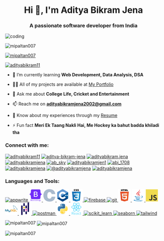 
<h1 align="center">Hi 👋, I'm Aditya Bikram Jena</h1>
<h3 align="center">A passionate software developer from India</h3>

<img align="centre" alt="coding" width="400" src="https://user-images.githubusercontent.com/55389276/140866485-8fb1c876-9a8f-4d6a-98dc-08c4981eaf70.gif">

<p align="left"> <img src="https://komarev.com/ghpvc/?username=mipaltan007&label=Profile%20views&color=0e75b6&style=flat" alt="mipaltan007" /> </p>

<p align="left"> <a href="https://github.com/ryo-ma/github-profile-trophy"><img src="https://github-profile-trophy.vercel.app/?username=mipaltan007" alt="mipaltan007" /></a> </p>

<p align="left"> <a href="https://twitter.com/adityabikram11" target="blank"><img src="https://img.shields.io/twitter/follow/adityabikram11?logo=twitter&style=for-the-badge" alt="adityabikram11" /></a> </p>

- 🌱 I’m currently learning **Web Development, Data Analysis, DSA**

- 👨‍💻 All of my projects are available at [My Portfolio](https://adityabikramjena-yx1r8r1.gamma.site/)

- 💬 Ask me about **College Life, Cricket and Entertainment**

- 📫 Reach me on **adityabikramjena2002@gmail.com**

- 📄 Know about my experiences through my [Resume](https://drive.google.com/file/d/1Q0qwHyQW4KjPX2PMUcBkrcrSKP79bdL1/view?usp=sharing)

- ⚡ Fun fact **Meri Ek Taang Nakli Hai, Me Hockey ka bahut badda khiladi tha**

<h3 align="left">Connect with me:</h3>
<p align="left">
<a href="https://twitter.com/adityabikram11" target="blank"><img align="center" src="https://raw.githubusercontent.com/rahuldkjain/github-profile-readme-generator/master/src/images/icons/Social/twitter.svg" alt="adityabikram11" height="30" width="40" /></a>
<a href="https://linkedin.com/in/aditya-bikram-jena" target="blank"><img align="center" src="https://raw.githubusercontent.com/rahuldkjain/github-profile-readme-generator/master/src/images/icons/Social/linked-in-alt.svg" alt="aditya-bikram-jena" height="30" width="40" /></a>
<a href="https://fb.com/adityabikram.jena/" target="blank"><img align="center" src="https://raw.githubusercontent.com/rahuldkjain/github-profile-readme-generator/master/src/images/icons/Social/facebook.svg" alt="adityabikram.jena" height="30" width="40" /></a>
<a href="https://instagram.com/adityabikramjena" target="blank"><img align="center" src="https://raw.githubusercontent.com/rahuldkjain/github-profile-readme-generator/master/src/images/icons/Social/instagram.svg" alt="adityabikramjena" height="30" width="40" /></a>
<a href="https://www.codechef.com/users/ab_sky" target="blank"><img align="center" src="https://cdn.jsdelivr.net/npm/simple-icons@3.1.0/icons/codechef.svg" alt="ab_sky" height="30" width="40" /></a>
<a href="https://www.hackerrank.com/adityabikramjen1" target="blank"><img align="center" src="https://raw.githubusercontent.com/rahuldkjain/github-profile-readme-generator/master/src/images/icons/Social/hackerrank.svg" alt="adityabikramjen1" height="30" width="40" /></a>
<a href="https://codeforces.com/profile/abj_1708" target="blank"><img align="center" src="https://raw.githubusercontent.com/rahuldkjain/github-profile-readme-generator/master/src/images/icons/Social/codeforces.svg" alt="abj_1708" height="30" width="40" /></a>
<a href="https://www.leetcode.com/adityabikramjena" target="blank"><img align="center" src="https://raw.githubusercontent.com/rahuldkjain/github-profile-readme-generator/master/src/images/icons/Social/leet-code.svg" alt="adityabikramjena" height="30" width="40" /></a>
<a href="https://www.hackerearth.com/@adityabikramjena" target="blank"><img align="center" src="https://raw.githubusercontent.com/rahuldkjain/github-profile-readme-generator/master/src/images/icons/Social/hackerearth.svg" alt="@adityabikramjena" height="30" width="40" /></a>
<a href="https://auth.geeksforgeeks.org/user/adityabikramjena" target="blank"><img align="center" src="https://raw.githubusercontent.com/rahuldkjain/github-profile-readme-generator/master/src/images/icons/Social/geeks-for-geeks.svg" alt="adityabikramjena" height="30" width="40" /></a>
</p>

<h3 align="left">Languages and Tools:</h3>
<p align="left"> <a href="https://appwrite.io" target="_blank" rel="noreferrer"> <img src="https://www.vectorlogo.zone/logos/appwriteio/appwriteio-icon.svg" alt="appwrite" width="40" height="40"/> </a> <a href="https://getbootstrap.com" target="_blank" rel="noreferrer"> <img src="https://raw.githubusercontent.com/devicons/devicon/master/icons/bootstrap/bootstrap-plain-wordmark.svg" alt="bootstrap" width="40" height="40"/> </a> <a href="https://www.cprogramming.com/" target="_blank" rel="noreferrer"> <img src="https://raw.githubusercontent.com/devicons/devicon/master/icons/c/c-original.svg" alt="c" width="40" height="40"/> </a> <a href="https://www.w3schools.com/cpp/" target="_blank" rel="noreferrer"> <img src="https://raw.githubusercontent.com/devicons/devicon/master/icons/cplusplus/cplusplus-original.svg" alt="cplusplus" width="40" height="40"/> </a> <a href="https://www.w3schools.com/css/" target="_blank" rel="noreferrer"> <img src="https://raw.githubusercontent.com/devicons/devicon/master/icons/css3/css3-original-wordmark.svg" alt="css3" width="40" height="40"/> </a> <a href="https://firebase.google.com/" target="_blank" rel="noreferrer"> <img src="https://www.vectorlogo.zone/logos/firebase/firebase-icon.svg" alt="firebase" width="40" height="40"/> </a> <a href="https://git-scm.com/" target="_blank" rel="noreferrer"> <img src="https://www.vectorlogo.zone/logos/git-scm/git-scm-icon.svg" alt="git" width="40" height="40"/> </a> <a href="https://www.w3.org/html/" target="_blank" rel="noreferrer"> <img src="https://raw.githubusercontent.com/devicons/devicon/master/icons/html5/html5-original-wordmark.svg" alt="html5" width="40" height="40"/> </a> <a href="https://www.java.com" target="_blank" rel="noreferrer"> <img src="https://raw.githubusercontent.com/devicons/devicon/master/icons/java/java-original.svg" alt="java" width="40" height="40"/> </a> <a href="https://developer.mozilla.org/en-US/docs/Web/JavaScript" target="_blank" rel="noreferrer"> <img src="https://raw.githubusercontent.com/devicons/devicon/master/icons/javascript/javascript-original.svg" alt="javascript" width="40" height="40"/> </a> <a href="https://www.mysql.com/" target="_blank" rel="noreferrer"> <img src="https://raw.githubusercontent.com/devicons/devicon/master/icons/mysql/mysql-original-wordmark.svg" alt="mysql" width="40" height="40"/> </a> <a href="https://pandas.pydata.org/" target="_blank" rel="noreferrer"> <img src="https://raw.githubusercontent.com/devicons/devicon/2ae2a900d2f041da66e950e4d48052658d850630/icons/pandas/pandas-original.svg" alt="pandas" width="40" height="40"/> </a> <a href="https://postman.com" target="_blank" rel="noreferrer"> <img src="https://www.vectorlogo.zone/logos/getpostman/getpostman-icon.svg" alt="postman" width="40" height="40"/> </a> <a href="https://www.python.org" target="_blank" rel="noreferrer"> <img src="https://raw.githubusercontent.com/devicons/devicon/master/icons/python/python-original.svg" alt="python" width="40" height="40"/> </a> <a href="https://reactjs.org/" target="_blank" rel="noreferrer"> <img src="https://raw.githubusercontent.com/devicons/devicon/master/icons/react/react-original-wordmark.svg" alt="react" width="40" height="40"/> </a> <a href="https://scikit-learn.org/" target="_blank" rel="noreferrer"> <img src="https://upload.wikimedia.org/wikipedia/commons/0/05/Scikit_learn_logo_small.svg" alt="scikit_learn" width="40" height="40"/> </a> <a href="https://seaborn.pydata.org/" target="_blank" rel="noreferrer"> <img src="https://seaborn.pydata.org/_images/logo-mark-lightbg.svg" alt="seaborn" width="40" height="40"/> </a> <a href="https://tailwindcss.com/" target="_blank" rel="noreferrer"> <img src="https://www.vectorlogo.zone/logos/tailwindcss/tailwindcss-icon.svg" alt="tailwind" width="40" height="40"/> </a> </p>

<p><img align="left" src="https://github-readme-stats.vercel.app/api/top-langs?username=mipaltan007&show_icons=true&locale=en&layout=compact" alt="mipaltan007" /></p>

<p>&nbsp;<img align="center" src="https://github-readme-stats.vercel.app/api?username=mipaltan007&show_icons=true&locale=en" alt="mipaltan007" /></p>

<p><img align="center" src="https://github-readme-streak-stats.herokuapp.com/?user=mipaltan007&" alt="mipaltan007" /></p>


